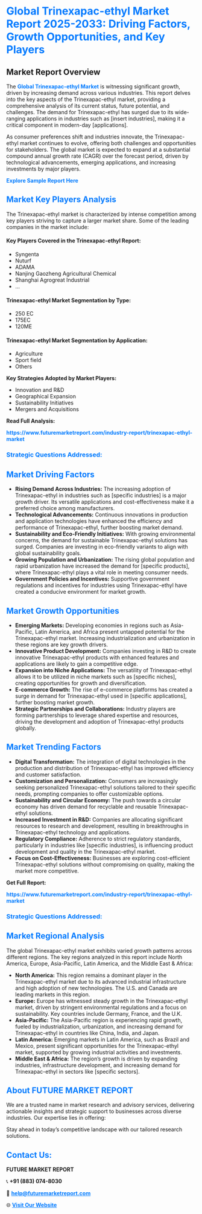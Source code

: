 <h1 style="color: #007BFF;">Global Trinexapac-ethyl Market Report 2025-2033: Driving Factors, Growth Opportunities, and Key Players</h1>

<section id="overview">
<h2>Market Report Overview</h2>
<p>The <a href="https://www.futuremarketreport.com/industry-report/trinexapac-ethyl-market" style="color: #007BFF; text-decoration: none;"><strong>Global Trinexapac-ethyl Market</strong></a> is witnessing significant growth, driven by increasing demand across various industries. This report delves into the key aspects of the Trinexapac-ethyl market, providing a comprehensive analysis of its current status, future potential, and challenges. The demand for Trinexapac-ethyl has surged due to its wide-ranging applications in industries such as [insert industries], making it a critical component in modern-day [applications].</p>
<p>As consumer preferences shift and industries innovate, the Trinexapac-ethyl market continues to evolve, offering both challenges and opportunities for stakeholders. The global market is expected to expand at a substantial compound annual growth rate (CAGR) over the forecast period, driven by technological advancements, emerging applications, and increasing investments by major players.</p>
</section>

<section id="overview">
<p><a href="https://www.futuremarketreport.com/request-sample/reportId=105436" style="color: #007BFF; text-decoration: none;"><strong>Explore Sample Report Here</strong></a></p>
</section>

<section id="key-players">
<h2 style="color: #007BFF;">Market Key Players Analysis</h2>
<p>The Trinexapac-ethyl market is characterized by intense competition among key players striving to capture a larger market share. Some of the leading companies in the market include:</p>
<h4>Key Players Covered in the Trinexapac-ethyl Report:</h4>
<ul><li>Syngenta</li><li>Nuturf</li><li>ADAMA</li><li>Nanjing Gaozheng Agricultural Chemical</li><li>Shanghai Agrogreat Industrial</li><li>...</li></ul>
<h4>Trinexapac-ethyl Market Segmentation by Type:</h4>
<ul><li>250 EC</li><li>175EC</li><li>120ME</li></ul>

<h4>Trinexapac-ethyl Market Segmentation by Application:</h4>
<ul><li>Agriculture</li><li>Sport field</li><li>Others</li></ul>
<p><strong>Key Strategies Adopted by Market Players:</strong></p>
<ul>
<li>Innovation and R&D</li>
<li>Geographical Expansion</li>
<li>Sustainability Initiatives</li>
<li>Mergers and Acquisitions</li>
</ul>
</section>

<section>
<p><strong>Read Full Analysis: </strong></p><a href="https://www.futuremarketreport.com/industry-report/trinexapac-ethyl-market" style="color: #007BFF; text-decoration: none;"><strong>https://www.futuremarketreport.com/industry-report/trinexapac-ethyl-market</strong></a>
<h3 style="color: #007BFF;">Strategic Questions Addressed:</h3>
</section>

<section id="driving-factors">
<h2 style="color: #007BFF;">Market Driving Factors</h2>
<ul>
<li><strong>Rising Demand Across Industries:</strong> The increasing adoption of Trinexapac-ethyl in industries such as [specific industries] is a major growth driver. Its versatile applications and cost-effectiveness make it a preferred choice among manufacturers.</li>
<li><strong>Technological Advancements:</strong> Continuous innovations in production and application technologies have enhanced the efficiency and performance of Trinexapac-ethyl, further boosting market demand.</li>
<li><strong>Sustainability and Eco-Friendly Initiatives:</strong> With growing environmental concerns, the demand for sustainable Trinexapac-ethyl solutions has surged. Companies are investing in eco-friendly variants to align with global sustainability goals.</li>
<li><strong>Growing Population and Urbanization:</strong> The rising global population and rapid urbanization have increased the demand for [specific products], where Trinexapac-ethyl plays a vital role in meeting consumer needs.</li>
<li><strong>Government Policies and Incentives:</strong> Supportive government regulations and incentives for industries using Trinexapac-ethyl have created a conducive environment for market growth.</li>
</ul>
</section>

<section id="growth-opportunities">
<h2 style="color: #007BFF;">Market Growth Opportunities</h2>
<ul>
<li><strong>Emerging Markets:</strong> Developing economies in regions such as Asia-Pacific, Latin America, and Africa present untapped potential for the Trinexapac-ethyl market. Increasing industrialization and urbanization in these regions are key growth drivers.</li>
<li><strong>Innovative Product Development:</strong> Companies investing in R&D to create innovative Trinexapac-ethyl products with enhanced features and applications are likely to gain a competitive edge.</li>
<li><strong>Expansion into Niche Applications:</strong> The versatility of Trinexapac-ethyl allows it to be utilized in niche markets such as [specific niches], creating opportunities for growth and diversification.</li>
<li><strong>E-commerce Growth:</strong> The rise of e-commerce platforms has created a surge in demand for Trinexapac-ethyl used in [specific applications], further boosting market growth.</li>
<li><strong>Strategic Partnerships and Collaborations:</strong> Industry players are forming partnerships to leverage shared expertise and resources, driving the development and adoption of Trinexapac-ethyl products globally.</li>
</ul>
</section>

<section id="trending-factors">
<h2 style="color: #007BFF;">Market Trending Factors</h2>
<ul>
<li><strong>Digital Transformation:</strong> The integration of digital technologies in the production and distribution of Trinexapac-ethyl has improved efficiency and customer satisfaction.</li>
<li><strong>Customization and Personalization:</strong> Consumers are increasingly seeking personalized Trinexapac-ethyl solutions tailored to their specific needs, prompting companies to offer customizable options.</li>
<li><strong>Sustainability and Circular Economy:</strong> The push towards a circular economy has driven demand for recyclable and reusable Trinexapac-ethyl solutions.</li>
<li><strong>Increased Investment in R&D:</strong> Companies are allocating significant resources to research and development, resulting in breakthroughs in Trinexapac-ethyl technology and applications.</li>
<li><strong>Regulatory Compliance:</strong> Adherence to strict regulatory standards, particularly in industries like [specific industries], is influencing product development and quality in the Trinexapac-ethyl market.</li>
<li><strong>Focus on Cost-Effectiveness:</strong> Businesses are exploring cost-efficient Trinexapac-ethyl solutions without compromising on quality, making the market more competitive.</li>
</ul>
</section>

<section>
<p><strong>Get Full Report: </strong></p><a href="https://www.futuremarketreport.com/industry-report/trinexapac-ethyl-market" style="color: #007BFF; text-decoration: none;"><strong>https://www.futuremarketreport.com/industry-report/trinexapac-ethyl-market</strong></a>
<h3 style="color: #007BFF;">Strategic Questions Addressed:</h3>
</section>


<section id="regional-analysis">
<h2 style="color: #007BFF;">Market Regional Analysis</h2>
<p>The global Trinexapac-ethyl market exhibits varied growth patterns across different regions. The key regions analyzed in this report include North America, Europe, Asia-Pacific, Latin America, and the Middle East & Africa:</p>
<ul>
<li><strong>North America:</strong> This region remains a dominant player in the Trinexapac-ethyl market due to its advanced industrial infrastructure and high adoption of new technologies. The U.S. and Canada are leading markets in this region.</li>
<li><strong>Europe:</strong> Europe has witnessed steady growth in the Trinexapac-ethyl market, driven by stringent environmental regulations and a focus on sustainability. Key countries include Germany, France, and the U.K.</li>
<li><strong>Asia-Pacific:</strong> The Asia-Pacific region is experiencing rapid growth, fueled by industrialization, urbanization, and increasing demand for Trinexapac-ethyl in countries like China, India, and Japan.</li>
<li><strong>Latin America:</strong> Emerging markets in Latin America, such as Brazil and Mexico, present significant opportunities for the Trinexapac-ethyl market, supported by growing industrial activities and investments.</li>
<li><strong>Middle East & Africa:</strong> The region’s growth is driven by expanding industries, infrastructure development, and increasing demand for Trinexapac-ethyl in sectors like [specific sectors].</li>
</ul>
</section>

<footer>
<h2 style="color: #007BFF;">About FUTURE MARKET REPORT</h2>
<p>We are a trusted name in market research and advisory services, delivering actionable insights and strategic support to businesses across diverse industries. Our expertise lies in offering:</p>

<p>Stay ahead in today’s competitive landscape with our tailored research solutions.</p>

<h2 style="color: #007BFF;">Contact Us:</h2>
<p><strong>FUTURE MARKET REPORT</strong></p>
<p>📞 <strong>+91 (883) 074-8030</strong></p>
<p>📧 <strong><a href="mailto:help@futuremarketreport.com" style="color: #007BFF;">help@futuremarketreport.com</a></strong></p>
<p>🌐 <strong><a href="https://www.futuremarketreport.com/" style="color: #007BFF;">Visit Our Website</a></strong></p>
</footer>
